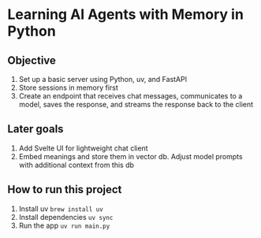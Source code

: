 # Learning AI Agents with Memory in Python

## Objective
1. Set up a basic server using Python, uv, and FastAPI
2. Store sessions in memory first
3. Create an endpoint that receives chat messages, communicates to a model, saves the response, and streams the response back to the client

## Later goals
1. Add Svelte UI for lightweight chat client
2. Embed meanings and store them in vector db. Adjust model prompts with additional context from this db

## How to run this project
1. Install uv ```brew install uv```
3. Install dependencies ```uv sync```
3. Run the app ```uv run main.py```